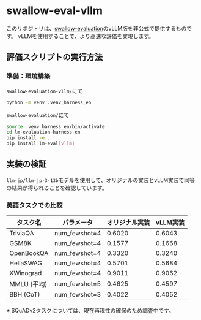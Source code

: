 # swallow-eval-vllm

このリポジトリは、[swallow-evaluation](https://github.com/swallow-llm/swallow-evaluation/tree/04948a0e81075cc461b80e98ba2ce483d4edb0bc)のvLLM版を非公式で提供するものです。
vLLMを使用することで、より高速な評価を実現します。

## 評価スクリプトの実行方法

### 準備：環境構築

`swallow-evaluation-vllm/`にて

```bash
python -m venv .venv_harness_en
```

`swallow-evaluation/`にて

```bash
source .venv_harness_en/bin/activate
cd lm-evaluation-harness-en
pip install -e .
pip install lm-eval[vllm]
```

## 実装の検証
`llm-jp/llm-jp-3-13b`モデルを使用して、オリジナルの実装とvLLM実装で同等の結果が得られることを確認しています。

### 英語タスクでの比較

| タスク名 | パラメータ | オリジナル実装 | vLLM実装 |
|---------|-----------|--------------|----------|
| TriviaQA | num_fewshot=4 | 0.6020 | 0.6043 |
| GSM8K | num_fewshot=4 | 0.1577 | 0.1668 |
| OpenBookQA | num_fewshot=4 | 0.3320 | 0.3240 |
| HellaSWAG | num_fewshot=4 | 0.5701 | 0.5684 |
| XWinograd | num_fewshot=4 | 0.9011 | 0.9062 |
| MMLU (平均) | num_fewshot=5 | 0.4625 | 0.4597 |
| BBH (CoT) | num_fewshot=3 | 0.4022 | 0.4052 |

※ SQuADv2タスクについては、現在再現性の確保のため調査中です。
